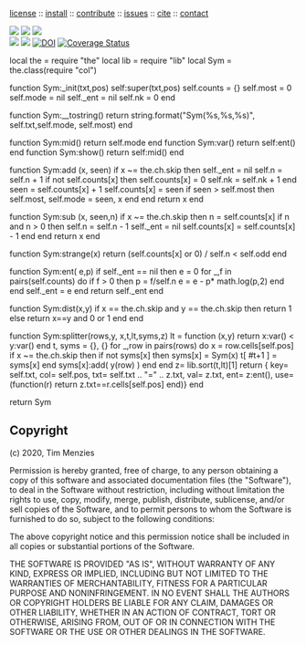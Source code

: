 <p> <a
href="https://github.com/sehero/lua/blob/master/LICENSE">license</a> :: <a
href="https://github.com/sehero/lua/blob/master/INSTALL.md#top">install</a> :: <a
href="https://github.com/sehero/lua/blob/master/CODE_OF_CONDUCT.md#top">contribute</a> :: <a
href="https://github.com/sehero/lua/issues">issues</a> :: <a
href="https://github.com/sehero/lua/blob/master/CITATION.md#top">cite</a> :: <a
href="https://github.com/sehero/lua/blob/master/CONTACT.md#top">contact</a> </p><p> 
<img src="https://img.shields.io/badge/license-mit-red">   
<img src="https://img.shields.io/badge/language-lua-orange">    
<img src="https://img.shields.io/badge/purpose-ai,se-blueviolet"><br>
<img src="https://img.shields.io/badge/platform-mac,*nux-informational">
<a href="https://travis-ci.org/github/sehero/lua"><img 
src="https://travis-ci.org/sehero/lua.svg?branch=master"></a>
<a href="https://zenodo.org/badge/latestdoi/263210595"><img src="https://zenodo.org/badge/263210595.svg" alt="DOI"></a>
<a href='https://coveralls.io/github/sehero/lua?branch=master'><img src='https://coveralls.io/repos/github/sehero/lua/badge.svg?branch=master' alt='Coverage Status' /></a></p>

local the = require "the"
local lib = require "lib"
local Sym = the.class(require "col")

function Sym:_init(txt,pos)
  self:super(txt,pos)
  self.counts = {}
  self.most   = 0
  self.mode   = nil
  self._ent   = nil 
  self.nk     = 0
end

function Sym:__tostring()
  return string.format("Sym(%s,%s,%s)", 
                       self.txt,self.mode, self.most) end

function Sym:mid()  return self.mode end
function Sym:var()  return self:ent() end
function Sym:show() return self:mid() end

function Sym:add (x,     seen)
  if x ~= the.ch.skip then 
    self._ent = nil 
    self.n    = self.n + 1
    if not self.counts[x] then
      self.counts[x] = 0 
      self.nk = self.nk + 1
    end
    seen = self.counts[x] + 1
    self.counts[x] = seen 
    if seen > self.most then
      self.most, self.mode = seen, x end 
  end
  return x
end

function Sym:sub (x,     seen,n)
  if x ~= the.ch.skip then 
    n = self.counts[x]
    if n and n > 0 then
      self.n    = self.n - 1
      self._ent = nil 
      self.counts[x] = self.counts[x] - 1 end 
  end
  return x
end

function Sym:strange(x)
  return (self.counts[x] or 0) / self.n < self.odd
end

function Sym:ent(    e,p)
  if self._ent == nil then 
    e = 0
    for _,f in pairs(self.counts) do
      if f > 0 then
        p = f/self.n
        e = e - p* math.log(p,2) end end
    self._ent = e 
  end
  return self._ent 
end

function Sym:dist(x,y)
  if x == the.ch.skip and y == the.ch.skip then
    return 1
  else
    return x==y and 0 or 1 end
end

function Sym:splitter(rows,y,    x,t,lt,syms,z)
  lt = function (x,y) return x:var() < y:var() end
  t, syms = {}, {}
  for _,row in pairs(rows) do
    x = row.cells[self.pos]
    if x ~= the.ch.skip then 
      if not syms[x] then
        syms[x]    = Sym(x)
        t[ #t+1 ] = syms[x]
      end
      syms[x]:add( y(row) ) end 
  end
  z= lib.sort(t,lt)[1]
  return {
     key= self.txt,
     col= self.pos,
     txt= self.txt .. "=" .. z.txt,
     val= z.txt,
     ent= z:ent(),
     use= (function(r) return z.txt==r.cells[self.pos] end)}
end

return Sym

## Copyright

(c) 2020, Tim Menzies

Permission is hereby granted, free of charge, to any person obtaining a copy
of this software and associated documentation files (the "Software"), to deal
in the Software without restriction, including without limitation the rights
to use, copy, modify, merge, publish, distribute, sublicense, and/or sell
copies of the Software, and to permit persons to whom the Software is
furnished to do so, subject to the following conditions:

The above copyright notice and this permission notice shall be included in all
copies or substantial portions of the Software.

THE SOFTWARE IS PROVIDED "AS IS", WITHOUT WARRANTY OF ANY KIND, EXPRESS OR
IMPLIED, INCLUDING BUT NOT LIMITED TO THE WARRANTIES OF MERCHANTABILITY,
FITNESS FOR A PARTICULAR PURPOSE AND NONINFRINGEMENT. IN NO EVENT SHALL THE
AUTHORS OR COPYRIGHT HOLDERS BE LIABLE FOR ANY CLAIM, DAMAGES OR OTHER
LIABILITY, WHETHER IN AN ACTION OF CONTRACT, TORT OR OTHERWISE, ARISING FROM,
OUT OF OR IN CONNECTION WITH THE SOFTWARE OR THE USE OR OTHER DEALINGS IN THE
SOFTWARE.

